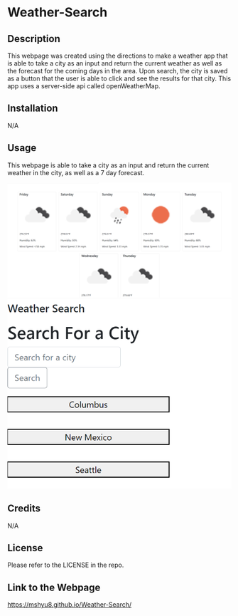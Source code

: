 # Weather-Search

## Description 

This webpage was created using the directions to make a weather app that is able to take a city as an input and return the current weather as well as the forecast for the coming days in the area. Upon search, the city is saved as a button that the user is able to click and see the results for that city. This app uses a server-side api called openWeatherMap. 

## Installation

N/A

## Usage 

This webpage is able to take a city as an input and return the current weather in the city, as well as a 7 day forecast. 


<img src="./assets/Screenshot 2023-01-05 190427.png">
<img src="./assets/Screenshot 2023-01-05 190505.png">


## Credits

N/A

## License

Please refer to the LICENSE in the repo.

## Link to the Webpage

https://mshyu8.github.io/Weather-Search/
